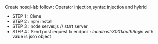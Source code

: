 Create nosql-lab follow : Operator injection,syntax injection and hybrid
+ STEP 1 :  Clone
+ STEP 2 : npm install
+ STEP 3 : node server.js  //  start server
+ STEP 4 :  Send post request to endpoit : *localhost:3001/auth/login* with value is json object

